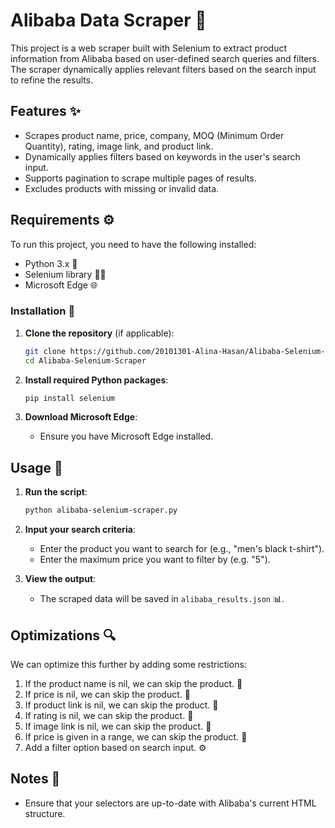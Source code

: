 # Alibaba Data Scraper 🛒

This project is a web scraper built with Selenium to extract product information from Alibaba based on user-defined search queries and filters. The scraper dynamically applies relevant filters based on the search input to refine the results.

## Features ✨

- Scrapes product name, price, company, MOQ (Minimum Order Quantity), rating, image link, and product link.
- Dynamically applies filters based on keywords in the user's search input.
- Supports pagination to scrape multiple pages of results.
- Excludes products with missing or invalid data.

## Requirements ⚙️

To run this project, you need to have the following installed:

- Python 3.x 🐍
- Selenium library 🧑‍💻
- Microsoft Edge 🌐

### Installation 🔧

1. **Clone the repository** (if applicable):

   ```bash
   git clone https://github.com/20101301-Alina-Hasan/Alibaba-Selenium-Scraper.git
   cd Alibaba-Selenium-Scraper
   ```

2. **Install required Python packages**:

   ```bash
   pip install selenium
   ```

3. **Download Microsoft Edge**:
   - Ensure you have Microsoft Edge installed.

## Usage 🚀

1. **Run the script**:

   ```bash
   python alibaba-selenium-scraper.py
   ```

2. **Input your search criteria**:

   - Enter the product you want to search for (e.g., "men's black t-shirt").
   - Enter the maximum price you want to filter by (e.g. "5").

3. **View the output**:
   - The scraped data will be saved in `alibaba_results.json` 📊.

## Optimizations 🔍

We can optimize this further by adding some restrictions:

1. If the product name is nil, we can skip the product. 🚫
2. If price is nil, we can skip the product. 🚫
3. If product link is nil, we can skip the product. 🚫
4. If rating is nil, we can skip the product. 🚫
5. If image link is nil, we can skip the product. 🚫
6. If price is given in a range, we can skip the product. 🚫
7. Add a filter option based on search input. ⚙️

## Notes 📝

- Ensure that your selectors are up-to-date with Alibaba's current HTML structure.
